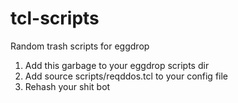 # tcl-scripts
Random trash scripts for eggdrop

1. Add this garbage to your eggdrop scripts dir
2. Add source scripts/reqddos.tcl to your config file
3. Rehash your shit bot
